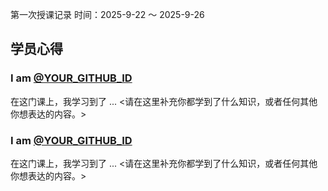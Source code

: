 第一次授课记录
时间：2025-9-22 ～ 2025-9-26

## 学员心得

### I am [@YOUR_GITHUB_ID](https://github.com/YOUR_GITHUB_ID)

在这门课上，我学习到了 ... <请在这里补充你都学到了什么知识，或者任何其他你想表达的内容。>

### I am [@YOUR_GITHUB_ID](https://github.com/YOUR_GITHUB_ID)

在这门课上，我学习到了 ... <请在这里补充你都学到了什么知识，或者任何其他你想表达的内容。>

